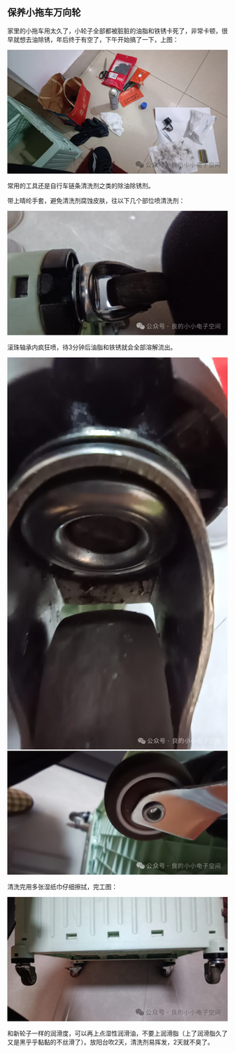 ## 保养小拖车万向轮
家里的小拖车用太久了，小轮子全部都被脏脏的油脂和铁锈卡死了，非常卡顿，很早就想去油除锈，年后终于有空了，下午开始搞了一下，上图：

![0](../images/5-生活小技巧/04-保养小拖车万向轮/0.webp)

常用的工具还是自行车链条清洗剂之类的除油除锈剂。

带上晴纶手套​，避免清洗剂腐蚀皮肤，往以下几个部位喷清洗剂：

![1](../images/5-生活小技巧/04-保养小拖车万向轮/1.webp)

滚珠轴承内疯狂喷，待3分钟后油脂和铁锈就会全部溶解流出。

![2](../images/5-生活小技巧/04-保养小拖车万向轮/2.webp)
![3](../images/5-生活小技巧/04-保养小拖车万向轮/3.webp)

清洗完用多张湿纸巾仔细擦拭，完工图：

![4](../images/5-生活小技巧/04-保养小拖车万向轮/4.webp)

和新轮子一样的润滑度，可以再上点湿性润滑油，不要上润滑脂（上了润滑脂久了又是黑乎乎黏黏的不丝滑了）。放阳台吹2天，清洗剂易挥发，2天就不臭了。